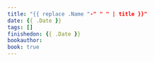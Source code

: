 ```yaml
---
title: "{{ replace .Name "-" " " | title }}"
date: {{ .Date }}
tags: []
finishedon: {{ .Date }}
bookauthor:
book: true
---
```


